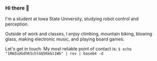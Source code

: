 ### Hi there 👋

I'm a student at Iowa State University, studying robot control and perception.

Outside of work and classes, I enjoy climbing, mountain biking, blowing glass, making electronic music, and playing board games.

Let's get in touch. My most reliable point of contact is: `$ echo "1RWZuUGdhR3chlGQ5Rmb11Wb" | rev | base64 -d`
